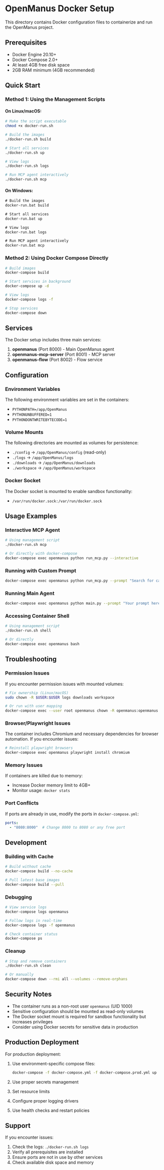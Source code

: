 # OpenManus Docker Setup

This directory contains Docker configuration files to containerize and run the OpenManus project.

## Prerequisites

- Docker Engine 20.10+ 
- Docker Compose 2.0+
- At least 4GB free disk space
- 2GB RAM minimum (4GB recommended)

## Quick Start

### Method 1: Using the Management Scripts

#### On Linux/macOS:
```bash
# Make the script executable
chmod +x docker-run.sh

# Build the images
./docker-run.sh build

# Start all services
./docker-run.sh up

# View logs
./docker-run.sh logs

# Run MCP agent interactively
./docker-run.sh mcp
```

#### On Windows:
```cmd
# Build the images
docker-run.bat build

# Start all services  
docker-run.bat up

# View logs
docker-run.bat logs

# Run MCP agent interactively
docker-run.bat mcp
```

### Method 2: Using Docker Compose Directly

```bash
# Build images
docker-compose build

# Start services in background
docker-compose up -d

# View logs
docker-compose logs -f

# Stop services
docker-compose down
```

## Services

The Docker setup includes three main services:

1. **openmanus** (Port 8000) - Main OpenManus agent
2. **openmanus-mcp-server** (Port 8001) - MCP server
3. **openmanus-flow** (Port 8002) - Flow service

## Configuration

### Environment Variables

The following environment variables are set in the containers:
- `PYTHONPATH=/app/OpenManus`
- `PYTHONUNBUFFERED=1`
- `PYTHONDONTWRITEBYTECODE=1`

### Volume Mounts

The following directories are mounted as volumes for persistence:
- `./config` → `/app/OpenManus/config` (read-only)
- `./logs` → `/app/OpenManus/logs`
- `./downloads` → `/app/OpenManus/downloads` 
- `./workspace` → `/app/OpenManus/workspace`

### Docker Socket

The Docker socket is mounted to enable sandbox functionality:
- `/var/run/docker.sock:/var/run/docker.sock`

## Usage Examples

### Interactive MCP Agent
```bash
# Using management script
./docker-run.sh mcp

# Or directly with docker-compose
docker-compose exec openmanus python run_mcp.py --interactive
```

### Running with Custom Prompt
```bash
docker-compose exec openmanus python run_mcp.py --prompt "Search for cat pictures and download them"
```

### Running Main Agent
```bash
docker-compose exec openmanus python main.py --prompt "Your prompt here"
```

### Accessing Container Shell
```bash
# Using management script
./docker-run.sh shell

# Or directly
docker-compose exec openmanus bash
```

## Troubleshooting

### Permission Issues
If you encounter permission issues with mounted volumes:
```bash
# Fix ownership (Linux/macOS)
sudo chown -R $USER:$USER logs downloads workspace

# Or run with user mapping
docker-compose exec --user root openmanus chown -R openmanus:openmanus /app/OpenManus
```

### Browser/Playwright Issues
The container includes Chromium and necessary dependencies for browser automation. If you encounter issues:
```bash
# Reinstall playwright browsers
docker-compose exec openmanus playwright install chromium
```

### Memory Issues
If containers are killed due to memory:
- Increase Docker memory limit to 4GB+
- Monitor usage: `docker stats`

### Port Conflicts
If ports are already in use, modify the ports in `docker-compose.yml`:
```yaml
ports:
  - "8080:8000"  # Change 8000 to 8080 or any free port
```

## Development

### Building with Cache
```bash
# Build without cache
docker-compose build --no-cache

# Pull latest base images
docker-compose build --pull
```

### Debugging
```bash
# View service logs
docker-compose logs openmanus

# Follow logs in real-time
docker-compose logs -f openmanus

# Check container status
docker-compose ps
```

### Cleanup
```bash
# Stop and remove containers
./docker-run.sh clean

# Or manually
docker-compose down --rmi all --volumes --remove-orphans
```

## Security Notes

- The container runs as a non-root user `openmanus` (UID 1000)
- Sensitive configuration should be mounted as read-only volumes
- The Docker socket mount is required for sandbox functionality but increases privileges
- Consider using Docker secrets for sensitive data in production

## Production Deployment

For production deployment:

1. Use environment-specific compose files:
   ```bash
   docker-compose -f docker-compose.yml -f docker-compose.prod.yml up
   ```

2. Use proper secrets management
3. Set resource limits
4. Configure proper logging drivers
5. Use health checks and restart policies

## Support

If you encounter issues:
1. Check the logs: `./docker-run.sh logs`
2. Verify all prerequisites are installed
3. Ensure ports are not in use by other services
4. Check available disk space and memory
